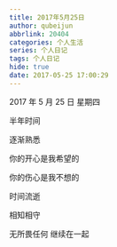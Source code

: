 ```yaml
---
title: 2017年5月25日
author: qubeijun
abbrlink: 20404
categories: 个人生活
series: 个人日记
tags: 个人日记
hide: true
date: 2017-05-25 17:00:29
---
```


2017 年 5 月 25 日 星期四

半年时间

逐渐熟悉

你的开心是我希望的

你的伤心是我不想的

时间流逝

相知相守

无所畏任何
继续在一起

